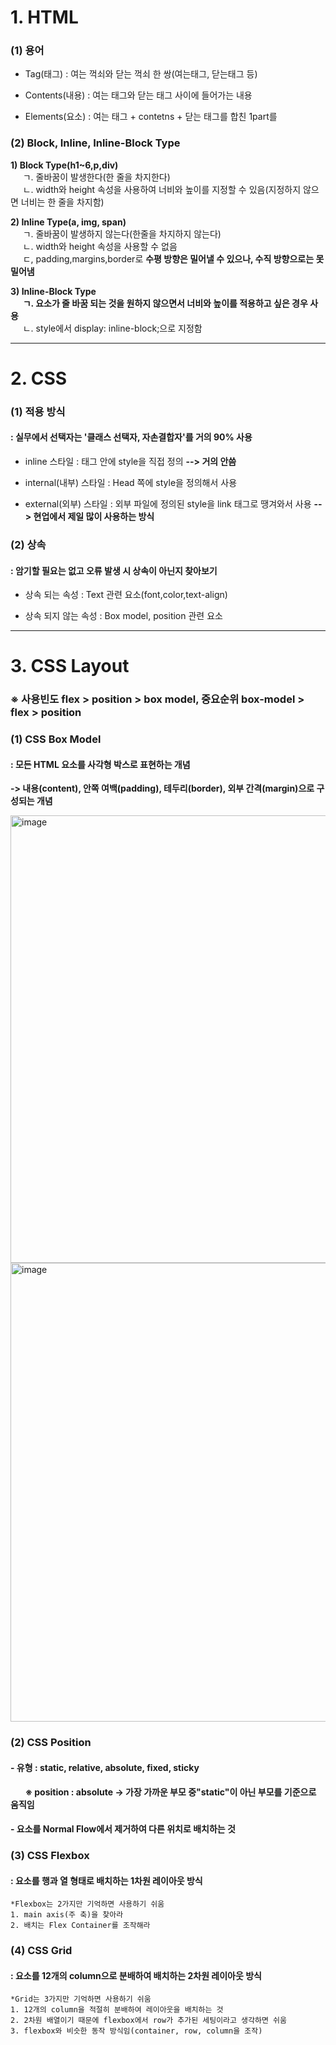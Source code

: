 # 1. HTML

### (1) 용어

- Tag(태그) : 여는 꺽쇠와 닫는 꺽쇠 한 쌍(여는태그, 닫는태그 등)

- Contents(내용) : 여는 태그와 닫는 태그 사이에 들어가는 내용

- Elements(요소) : 여는 태그 + contetns + 닫는 태그를 합친 1part를

### (2) Block, Inline, Inline-Block Type

**1) Block Type(h1~6,p,div)**  
&nbsp;&nbsp;&nbsp;&nbsp;&nbsp;ㄱ. 줄바꿈이 발생한다(한 줄을 차지한다)  
&nbsp;&nbsp;&nbsp;&nbsp;&nbsp;ㄴ. width와 height 속성을 사용하여 너비와 높이를 지정할 수 있음(지정하지 않으면 너비는 한 줄을 차지함)  

**2) Inline Type(a, img, span)**    
&nbsp;&nbsp;&nbsp;&nbsp;&nbsp;ㄱ. 줄바꿈이 발생하지 않는다(한줄을 차지하지 않는다)  
&nbsp;&nbsp;&nbsp;&nbsp;&nbsp;ㄴ. width와 height 속성을 사용할 수 없음  
&nbsp;&nbsp;&nbsp;&nbsp;&nbsp;ㄷ, padding,margins,border로 **수평 방향은 밀어낼 수 있으나, 수직 방향으로는 못 밀어냄**  

**3) Inline-Block Type**    
&nbsp;&nbsp;&nbsp;&nbsp;&nbsp;**ㄱ. 요소가 줄 바꿈 되는 것을 원하지 않으면서 너비와 높이를 적용하고 싶은 경우 사용**  
&nbsp;&nbsp;&nbsp;&nbsp;&nbsp;ㄴ. style에서 display: inline-block;으로 지정함

---



# 2. CSS

### (1) 적용 방식

#### : 실무에서 선택자는 '클래스 선택자, 자손결합자'를 거의 90% 사용

- inline 스타일 : 태그 안에 style을 직접 정의 **--> 거의 안씀**

- internal(내부) 스타일 : Head 쪽에 style을 정의해서 사용

- external(외부) 스타일 : 외부 파일에 정의된 style을 link 태그로 땡겨와서 사용 
  **--> 현업에서 제일 많이 사용하는 방식**

### (2) 상속

#### : 암기할 필요는 없고 오류 발생 시 상속이 아닌지 찾아보기

- 상속 되는 속성 : Text 관련 요소(font,color,text-align)

- 상속 되지 않는 속성 : Box model, position 관련 요소  

---
# 3. CSS Layout
### ※ 사용빈도 flex > position > box model,  중요순위 box-model > flex > position  
  
### (1) CSS Box Model

#### : 모든 HTML 요소를 사각형 박스로 표현하는 개념

  **-> 내용(content), 안쪽 여백(padding), 테두리(border), 외부 간격(margin)으로 구성되는 개념**  

<img title="" src="https://github.com/JeongJonggil/TIL/assets/139416006/ac8c59df-99df-4f06-8a99-e5e4cc26eda3" alt="image" width="716" data-align="left">

<img title="" src="https://github.com/JeongJonggil/TIL/assets/139416006/ed415a1f-20c2-466e-97fd-d0a647a70ee6" alt="image" width="734" data-align="left">



### (2) CSS Position

#### - 유형 : static, relative, absolute, fixed, sticky
&nbsp;&nbsp;&nbsp;&nbsp;&nbsp; **※ position : absolute -> 가장 가까운 부모 중"static"이 아닌 부모를 기준으로 움직임**

#### - 요소를 Normal Flow에서 제거하여 다른 위치로 배치하는 것

### (3) CSS Flexbox 
####  : 요소를 행과 열 형태로 배치하는 1차원 레이아웃 방식  
    *Flexbox는 2가지만 기억하면 사용하기 쉬움
    1. main axis(주 축)을 찾아라
    2. 배치는 Flex Container를 조작해라 

### (4) CSS Grid 
####  : 요소를 12개의 column으로 분배하여 배치하는 2차원 레이아웃 방식  
    *Grid는 3가지만 기억하면 사용하기 쉬움
    1. 12개의 column을 적절히 분배하여 레이아웃을 배치하는 것
    2. 2차원 배열이기 때문에 flexbox에서 row가 추가된 세팅이라고 생각하면 쉬움
    3. flexbox와 비슷한 동작 방식임(container, row, column을 조작)
